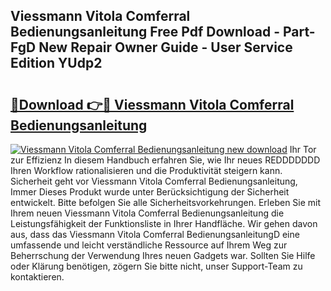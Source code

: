 ## Viessmann Vitola Comferral Bedienungsanleitung Free Pdf Download - Part-FgD New Repair Owner Guide - User Service Edition YUdp2

# <h2><a href="http://df2beox.blite.top/?on=Viessmann+Vitola+Comferral+Bedienungsanleitung">🔗Download 👉🔴 Viessmann Vitola Comferral Bedienungsanleitung</a></h2>

[![Viessmann Vitola Comferral Bedienungsanleitung new download](https://i.imgur.com/lujVjoI.png)](http://df2beox.blite.top/?on=Viessmann+Vitola+Comferral+Bedienungsanleitung)
Ihr Tor zur Effizienz In diesem Handbuch erfahren Sie, wie Ihr neues REDDDDDDD Ihren Workflow rationalisieren und die Produktivität steigern kann. Sicherheit geht vor Viessmann Vitola Comferral Bedienungsanleitung, Immer Dieses Produkt wurde unter Berücksichtigung der Sicherheit entwickelt. Bitte befolgen Sie alle Sicherheitsvorkehrungen. Erleben Sie mit Ihrem neuen Viessmann Vitola Comferral Bedienungsanleitung die Leistungsfähigkeit der Funktionsliste in Ihrer Handfläche. Wir gehen davon aus, dass das Viessmann Vitola Comferral BedienungsanleitungD eine umfassende und leicht verständliche Ressource auf Ihrem Weg zur Beherrschung der Verwendung Ihres neuen Gadgets war. Sollten Sie Hilfe oder Klärung benötigen, zögern Sie bitte nicht, unser Support-Team zu kontaktieren.
